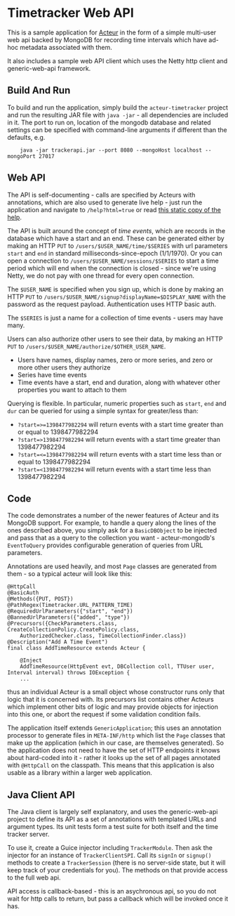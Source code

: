 Timetracker Web API
===================

This is a sample application for [Acteur](https://github.com/timboudreau/acteur) in the form of a
simple multi-user web api backed by MongoDB for recording time intervals which have ad-hoc metadata
associated with them.

It also includes a sample web API client which uses the Netty http client and generic-web-api framework.

Build And Run
-------------

To build and run the application, simply build the ``acteur-timetracker`` project and run the resulting
JAR file with ``java -jar`` - all dependencies are included in it.  The port to run on, location of the
mongodb database and related settings can be specified with command-line arguments if different than
the defaults, e.g.

		java -jar trackerapi.jar --port 8080 --mongoHost localhost --mongoPort 27017

Web API
-------

The API is self-documenting - calls are specified by Acteurs with annotations, which are also used to 
generate live help - just run the application and navigate to ``/help?html=true`` or read [this static copy
of the help](help.html).

The API is built around the concept of _time events_, which are records in the database which have a start
and an end.  These can be generated either by making an HTTP ``PUT`` to ``/users/$USER_NAME/time/$SERIES``
with url parameters ``start`` and ``end`` in standard milliseconds-since-epoch (1/1/1970).  Or you can
open a connection to ``/users/$USER_NAME/sessions/$SERIES`` to start a time period which will end when the
connection is closed - since we're using Netty, we do not pay with one thread for every open connection.

The ``$USER_NAME`` is specified when you sign up, which is done by making an HTTP ``PUT`` to 
``/users/$USER_NAME/signup?displayName=$DISPLAY_NAME`` with the password as the request payload.
Authentication uses HTTP basic auth.

The ``$SERIES`` is just a name for a collection of time events - users may have many.

Users can also authorize other users to see their data, by making an HTTP ``PUT`` to 
``/users/$USER_NAME/authorize/$OTHER_USER_NAME``.

  * Users have names, display names, zero or more series, and zero or more other users they authorize
  * Series have time events
  * Time events have a start, end and duration, along with whatever other properties you want to attach to
them

Querying is flexible.  In particular, numeric properties such as ``start``, ``end`` and ``dur`` can be
queried for using a simple syntax for greater/less than:

 * ``?start=>=1398477982294`` will return events with a start time greater than or equal to 1398477982294
 * ``?start=>1398477982294`` will return events with a start time greater than 1398477982294
 * ``?start=<=1398477982294`` will return events with a start time less than or equal to 1398477982294
 * ``?start=<1398477982294`` will return events with a start time less than 1398477982294


Code
----

The code demonstrates a number of the newer features of Acteur and its MongoDB support.  For example, to
handle a query along the lines of the ones described above, you simply ask for a ``BasicDBObject`` to be
injected and pass that as a query to the collection you want - acteur-mongodb's ``EventToQuery`` provides
configurable generation of queries from URL parameters.

Annotations are used heavily, and most ``Page`` classes are generated from them - so a typical acteur will
look like this:

	@HttpCall
	@BasicAuth
	@Methods({PUT, POST})
	@PathRegex(Timetracker.URL_PATTERN_TIME)
	@RequiredUrlParameters({"start", "end"})
	@BannedUrlParameters({"added", "type"})
	@Precursors({CheckParameters.class, CreateCollectionPolicy.CreatePolicy.class, 
	    AuthorizedChecker.class, TimeCollectionFinder.class})
	@Description("Add A Time Event")
	final class AddTimeResource extends Acteur {

	    @Inject
	    AddTimeResource(HttpEvent evt, DBCollection coll, TTUser user, Interval interval) throws IOException {   
		...

thus an individual Acteur is a small object whose constructor runs only that logic that it is 
concerned with.  Its precursors list contains other Acteurs which implement other bits of logic
and may provide objects for injection into this one, or abort the request if some validation
condition fails.

The application itself extends ``GenericApplication``;  this uses an annotation processor to generate
files in ``META-INF/http`` which list the ``Page`` classes that make up the application (which in our
case, are themselves generated).  So the application does not need to have the set of HTTP endpoints
it knows about hard-coded into it - rather it looks up the set of all pages annotated with ``@HttpCall``
on the classpath.  This means that this application is also usable as a library within a larger web
application.


Java Client API
---------------

The Java client is largely self explanatory, and uses the generic-web-api project to define its API
as a set of annotations with templated URLs and argument types.  Its unit tests form a test suite for
both itself and the time tracker server.

To use it, create a Guice injector including ``TrackerModule``.  Then ask the injector for an instance of
``TrackerClientSPI``.  Call its ``signIn`` or ``signup()`` methods to create a ``TrackerSession`` (there
is no server-side state, but it will keep track of your credentials for you).  The methods on that
provide access to the full web api.

API access is callback-based - this is an asychronous api, so you do not wait for http calls to return,
but pass a callback which will be invoked once it has.



